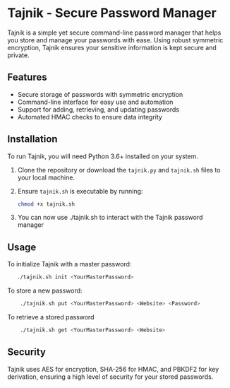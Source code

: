 # Tajnik - Secure Password Manager

Tajnik is a simple yet secure command-line password manager that helps you store and manage your passwords with ease. Using robust symmetric encryption, Tajnik ensures your sensitive information is kept secure and private.

## Features

- Secure storage of passwords with symmetric encryption
- Command-line interface for easy use and automation
- Support for adding, retrieving, and updating passwords
- Automated HMAC checks to ensure data integrity

## Installation

To run Tajnik, you will need Python 3.6+ installed on your system.

1. Clone the repository or download the `tajnik.py` and `tajnik.sh` files to your local machine.
2. Ensure `tajnik.sh` is executable by running:
   ```bash
   chmod +x tajnik.sh
   ```

3. You can now use ./tajnik.sh to interact with the Tajnik password manager

## Usage

To initialize Tajnik with a master password:
```bash
   ./tajnik.sh init <YourMasterPassword>
```
To store a new password:
```bash
    ./tajnik.sh put <YourMasterPassword> <Website> <Password>
```
To retrieve a stored password
```bash
    ./tajnik.sh get <YourMasterPassword> <Website>
```

## Security

Tajnik uses AES for encryption, SHA-256 for HMAC, and PBKDF2 for key derivation, ensuring a high level of security for your stored passwords.

